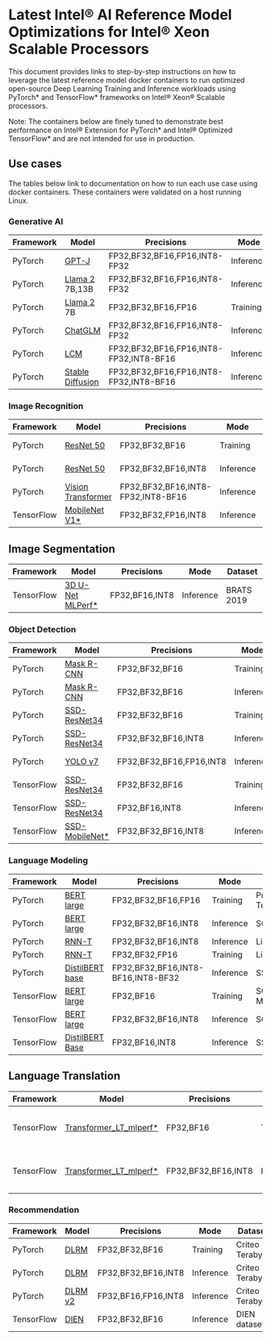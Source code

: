 # Latest Intel® AI Reference Model Optimizations for Intel® Xeon Scalable Processors

This document provides links to step-by-step instructions on how to leverage the latest reference model docker containers to run optimized open-source Deep Learning Training and Inference workloads using PyTorch* and TensorFlow* frameworks on Intel® Xeon® Scalable processors.

Note: The containers below are finely tuned to demonstrate best performance on Intel® Extension for PyTorch* and Intel® Optimized TensorFlow*  and are not intended for use in production. 

## Use cases

The tables below link to documentation on how to run each use case using docker containers. These containers were validated on a host running Linux. 

### Generative AI
| Framework | Model                                                  | Precisions | Mode |  Dataset |
| --------| ------------------------------------------------------ | ---------- | ------| --------------------- |
| PyTorch | [GPT-J](../../models_v2/pytorch/gptj/inference/cpu/CONTAINER.md) | FP32,BF32,BF16,FP16,INT8-FP32 | Inference | LAMBADA |
| PyTorch | [Llama 2](../../models_v2/pytorch/llama/inference/cpu/CONTAINER.md) 7B,13B | FP32,BF32,BF16,FP16,INT8-FP32 | Inference | LAMBADA |
| PyTorch | [Llama 2](../../models_v2/pytorch/llama/training/cpu/CONTAINER.md) 7B | FP32,BF32,BF16,FP16 | Training | LAMBADA | 
| PyTorch | [ChatGLM](../../models_v2/pytorch/chatglm/inference/cpu/CONTAINER.md) | FP32,BF32,BF16,FP16,INT8-FP32 | Inference | LAMBADA | 
| PyTorch | [LCM](../../models_v2/pytorch/LCM/inference/cpu/CONTAINER.md) |  FP32,BF32,BF16,FP16,INT8-FP32,INT8-BF16 | Inference | COCO 2017 |
| PyTorch | [Stable Diffusion](../../models_v2/pytorch/stable_diffusion/inference/cpu/CONTAINER.md) | FP32,BF32,BF16,FP16,INT8-FP32,INT8-BF16 | Inference | COCO 2017 |

### Image Recognition

| Framework | Model                                                  | Precisions | Mode |  Dataset |
| --------| ------------------------------------------------------ | ---------- | ------| --------------------- |
| PyTorch | [ResNet 50](../../models_v2/pytorch/resnet50/training/cpu/CONTAINER.md) | FP32,BF32,BF16 | Training | ImageNet 2012 |
| PyTorch | [ResNet 50](../../models_v2/pytorch/resnet50/inference/cpu/CONTAINER.md) | FP32,BF32,BF16,INT8 | Inference | ImageNet 2012 |
| PyTorch | [Vision Transformer](../../models_v2/pytorch/vit/inference/cpu/CONTAINER.md) | FP32,BF32,BF16,INT8-FP32,INT8-BF16 | Inference | ImageNet 2012 |
| TensorFlow | [MobileNet V1*](../../quickstart/image_recognition/tensorflow/mobilenet_v1/inference/cpu/README_DEV_CAT.md) | FP32,BF32,FP16,INT8 | Inference | ImageNet 2012 |

## Image Segmentation

| Framework | Model                                                  | Precisions | Mode |  Dataset |
| --------| ------------------------------------------------------ | ---------- | ------| --------------------- |
| TensorFlow | [3D U-Net MLPerf*](../../quickstart/image_segmentation/tensorflow/3d_unet_mlperf/inference/cpu/README_DEV_CAT.md) | FP32,BF16,INT8 | Inference | BRATS 2019 |

### Object Detection

| Framework | Model                                                  | Precisions | Mode |  Dataset |
| --------| ------------------------------------------------------ | ---------- | ------| --------------------- |
| PyTorch |[Mask R-CNN](../../models_v2/pytorch/maskrcnn/training/cpu/CONTAINER.md) | FP32,BF32,BF16 | Training | COCO 2017 |
| PyTorch |[Mask R-CNN](../../models_v2/pytorch/maskrcnn/inference/cpu/CONTAINER.md) | FP32,BF32,BF16 | Inference | COCO 2017 |
| PyTorch |[SSD-ResNet34](../../models_v2/pytorch/ssd-resnet34/training/cpu/CONTAINER.md) | FP32,BF32,BF16 | Training | COCO 2017 |
| PyTorch |[SSD-ResNet34](../../models_v2/pytorch/ssd-resnet34/inference/cpu/CONTAINER.md) | FP32,BF32,BF16,INT8 | Inference | COCO 2017 |
| PyTorch |[YOLO v7](../../models_v2/pytorch/yolov7/inference/cpu/CONTAINER.md) | FP32,BF32,BF16,FP16,INT8 | Inference | COCO 2017 |
| TensorFlow | [SSD-ResNet34](../../quickstart/object_detection/tensorflow/ssd-resnet34/training/cpu/README_DEV_CAT.md) | FP32,BF32,BF16 |Training | COCO 2017 |
| TensorFlow | [SSD-ResNet34](../../quickstart/object_detection/tensorflow/ssd-resnet34/inference/cpu/README_DEV_CAT.md) | FP32,BF16,INT8 |Inference | COCO 2017  |
| TensorFlow | [SSD-MobileNet*](../../quickstart/object_detection/tensorflow/ssd-mobilenet/inference/cpu/README_DEV_CAT.md) | FP32,BF32,BF16,INT8 | Inference | COCO 2017 |

### Language Modeling 

| Framework | Model                                                  | Precisions | Mode |  Dataset |
| --------| ------------------------------------------------------ | ---------- | ------| --------------------- |
| PyTorch | [BERT large](../../models_v2/pytorch/bert_large/training/cpu/CONTAINER.md) | FP32,BF32,BF16,FP16 | Training | Preprocessed Text dataset |
| PyTorch |[BERT large](../../models_v2/pytorch/bert_large/inference/cpu/CONTAINER.md) | FP32,BF32,BF16,INT8 | Inference | SQuAD1.0 |
| PyTorch | [RNN-T](../../models_v2/pytorch/rnnt/training/cpu/CONTAINER.md) | FP32,BF32,BF16,INT8 | Inference | LibriSpeech |
| PyTorch |[RNN-T](../../models_v2/pytorch/rnnt/inference/cpu/CONTAINER.md) | FP32,BF32,FP16 | Training | LibriSpeech |
| PyTorch |[DistilBERT base](../../models_v2/pytorch/distilbert/inference/cpu/CONTAINER.md) | FP32,BF32,BF16,INT8-BF16,INT8-BF32 | Inference | SST-2 |
| TensorFlow | [BERT large](../../quickstart/language_modeling/tensorflow/bert_large/training/cpu/README_DEV_CAT.md) | FP32,BF16 | Training |  SQuAD and MRPC |
| TensorFlow | [BERT large](../../quickstart/language_modeling/tensorflow/bert_large/inference/cpu/README_DEV_CAT.md) | FP32,BF32,BF16,INT8 |Inference | SQuAD |
| TensorFlow | [DistilBERT Base](../../quickstart/language_modeling/tensorflow/distilbert_base/inference/cpu/README_DEV_CAT.md) | FP32,BF16,INT8 | Inference | SST-2 | 

## Language Translation
| Framework | Model                                                  | Precisions | Mode |  Dataset |
| --------| ------------------------------------------------------ | ---------- | ------| --------------------- |
| TensorFlow | [Transformer_LT_mlperf*](../../quickstart/language_translation/tensorflow/transformer_mlperf/training/cpu/README_DEV_CAT.md) | FP32,BF16 | Training | WMT English-German dataset |
| TensorFlow | [Transformer_LT_mlperf*](../../quickstart/language_translation/tensorflow/transformer_mlperf/inference/cpu/README_DEV_CAT.md) | FP32,BF32,BF16,INT8 | Inference |  WMT English-German dataset |

### Recommendation 

| Framework | Model                                                  | Precisions | Mode |  Dataset |
| --------| ------------------------------------------------------ | ---------- | ------| --------------------- |
| PyTorch | [DLRM](../../models_v2/pytorch/dlrm/training/cpu/CONTAINER.md) | FP32,BF32,BF16 | Training | Criteo Terabyte |
| PyTorch | [DLRM](../../models_v2/pytorch/dlrm/inference/cpu/CONTAINER.md) | FP32,BF32,BF16,INT8 | Inference | Criteo Terabyte |
| PyTorch | [DLRM v2](../../models_v2/pytorch/torchrec_dlrm/inference/cpu/CONTAINER.md) | FP32,BF16,FP16,INT8 | Inference | Criteo Terabyte |
| TensorFlow | [DIEN](../../quickstart/recommendation/tensorflow/dien/inference/cpu/README_DEV_CAT.md) | FP32,BF32,BF16 | Inference | DIEN dataset |
